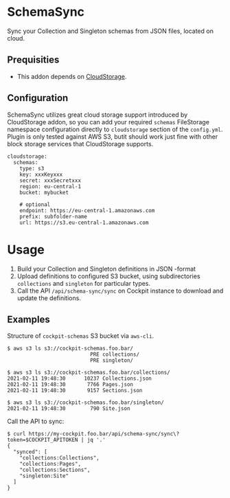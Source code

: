 # SchemaSync

Sync your Collection and Singleton schemas from JSON files, located on cloud.

## Prequisities

* This addon depends on [CloudStorage](https://github.com/agentejo/CloudStorage).

## Configuration

SchemaSync utilizes great cloud storage support introduced by CloudStorage addon, so you can add your 
required `schemas` FileStorage namespace configuration directly to `cloudstorage` section of the `config.yml`. 
Plugin is only tested against AWS S3, butit should work just fine with other block storage services that CloudStorage supports.

```
cloudstorage:
  schemas:
    type: s3
    key: xxxKeyxxx
    secret: xxxSecretxxx
    region: eu-central-1
    bucket: mybucket

    # optional
    endpoint: https://eu-central-1.amazonaws.com
    prefix: subfolder-name
    url: https://s3.eu-central-1.amazonaws.com
```

# Usage

1. Build your Collection and Singleton definitions in JSON -format
2. Upload definitions to configured S3 bucket, using subdirectories `collections` and `singleton` for particular types.
3. Call the API `/api/schema-sync/sync` on Cockpit instance to download and update the definitions.

## Examples

Structure of `cockpit-schemas` S3 bucket via `aws-cli`.
```
$ aws s3 ls s3://cockpit-schemas.foo.bar/
                           PRE collections/
                           PRE singleton/

$ aws s3 ls s3://cockpit-schemas.foo.bar/collections/
2021-02-11 19:48:30      10237 Collections.json
2021-02-11 19:48:30       7766 Pages.json
2021-02-11 19:48:30       9157 Sections.json

$ aws s3 ls s3://cockpit-schemas.foo.bar/singleton/  
2021-02-11 19:48:30        790 Site.json
```

Call the API to sync:
```
$ curl https://my-cockpit.foo.bar/api/schema-sync/sync\?token=$COCKPIT_APITOKEN | jq '.'
{
  "synced": [
    "collections:Collections",
    "collections:Pages",
    "collections:Sections",
    "singleton:Site"
  ]
}
```


